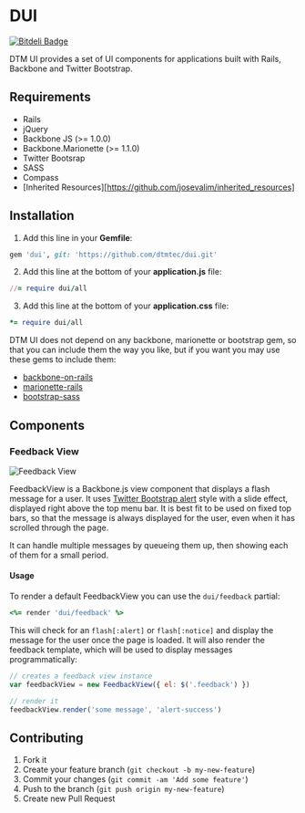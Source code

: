 # DUI

[![Bitdeli Badge](https://d2weczhvl823v0.cloudfront.net/dtmtec/dui/trend.png)](https://bitdeli.com/free "Bitdeli Badge")

DTM UI provides a set of UI components for applications built with Rails, Backbone and Twitter Bootstrap.

## Requirements

* Rails
* jQuery
* Backbone JS (>= 1.0.0)
* Backbone.Marionette (>= 1.1.0)
* Twitter Bootsrap
* SASS
* Compass
* [Inherited Resources][https://github.com/josevalim/inherited_resources]

## Installation

1) Add this line in your **Gemfile**:

```ruby
gem 'dui', git: 'https://github.com/dtmtec/dui.git'
```

2) Add this line at the bottom of your **application.js** file:

```ruby
//= require dui/all
```

3) Add this line at the bottom of your **application.css** file:

```ruby
*= require dui/all
```

DTM UI does not depend on any backbone, marionette or bootstrap gem, so that you
can include them the way you like, but if you want you may use these gems to include them:

* [backbone-on-rails](https://github.com/meleyal/backbone-on-rails)
* [marionette-rails](https://github.com/chancancode/marionette-rails)
* [bootstrap-sass](https://github.com/thomas-mcdonald/bootstrap-sass)

## Components

### Feedback View

![Feedback View](https://raw.github.com/dtmtec/dui/master/doc/images/feedback_view.png)

FeedbackView is a Backbone.js view component that displays a flash message for a user. It uses [Twitter Bootstrap alert](http://twitter.github.io/bootstrap/components.html#alerts) style with a slide effect, displayed right above the top menu bar. It is best fit to be used on fixed top bars, so that the message is always displayed for the user, even when it has scrolled through the page.

It can handle multiple messages by queueing them up, then showing each of them for a small period.

#### Usage

To render a default FeedbackView you can use the `dui/feedback` partial:

```ruby
<%= render 'dui/feedback' %>
```

This will check for an `flash[:alert]` or `flash[:notice]` and display the message for the user once the page is loaded. It will also render the feedback template, which will be used to display messages programmatically:

```javascript
// creates a feedback view instance
var feedbackView = new FeedbackView({ el: $('.feedback') })

// render it
feedbackView.render('some message', 'alert-success')
```

## Contributing

1. Fork it
2. Create your feature branch (`git checkout -b my-new-feature`)
3. Commit your changes (`git commit -am 'Add some feature'`)
4. Push to the branch (`git push origin my-new-feature`)
5. Create new Pull Request
